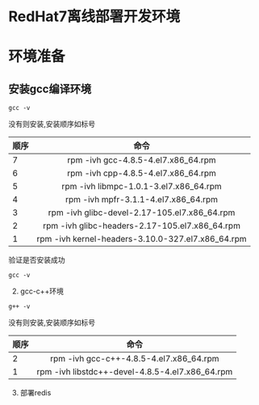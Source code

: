RedHat7离线部署开发环境
=================

# 环境准备

## 安装gcc编译环境

```执行sell命令
gcc -v 
```
没有则安装,安装顺序如标号

|顺序|命令|
| -----------|:---------:|  
| 7|	rpm -ivh gcc-4.8.5-4.el7.x86_64.rpm|
| 6|	rpm -ivh cpp-4.8.5-4.el7.x86_64.rpm|
| 5|	rpm -ivh libmpc-1.0.1-3.el7.x86_64.rpm|
| 4|	rpm -ivh mpfr-3.1.1-4.el7.x86_64.rpm |
| 3|	rpm -ivh glibc-devel-2.17-105.el7.x86_64.rpm|
| 2|	rpm -ivh glibc-headers-2.17-105.el7.x86_64.rpm|
| 1|	rpm -ivh kernel-headers-3.10.0-327.el7.x86_64.rpm|
  
验证是否安装成功
```执行sell命令
gcc -v 
```
  
2. gcc-c++环境

```执行sell命令
g++ -v 
```
没有则安装,安装顺序如标号

|顺序|命令|
| -----------|:---------:|  
| 2|	rpm -ivh gcc-c++-4.8.5-4.el7.x86_64.rpm|
| 1|	rpm -ivh libstdc++-devel-4.8.5-4.el7.x86_64.rpm|

3. 部署redis
